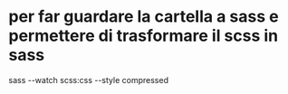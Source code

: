 # per far guardare la cartella a sass e permettere di trasformare il scss in sass

sass --watch scss:css --style compressed

